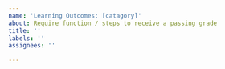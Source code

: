 ```yaml
---
name: 'Learning Outcomes: [catagory]'
about: Require function / steps to receive a passing grade
title: ''
labels: ''
assignees: ''

---
```



